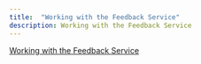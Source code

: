 ```yaml
---
title:  "Working with the Feedback Service"
description: Working with the Feedback Service
---
```


[Working with the Feedback Service]


[Working with the Feedback Service]: http://blog.naver.com/PostView.nhn?blogId=a_pcnic&logNo=130174147200&parentCategoryNo=&categoryNo=66&viewDate=&isShowPopularPosts=false&from=postView
